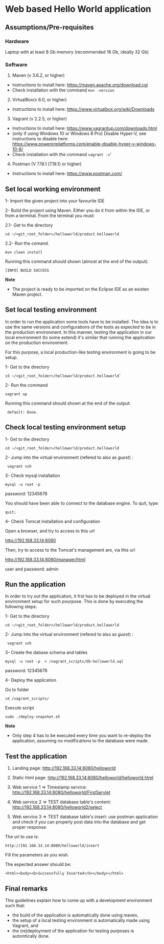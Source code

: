 # Web based Hello World application

## Assumptions/Pre-requisites

### Hardware
Laptop with at least 8 Gb memory (recommended 16 Gb, ideally 32 Gb)

### Software
1. Maven (v 3.6.2, or higher)
* Instructions to install here: https://maven.apache.org/download.cgi
* Check installation with the command `mvn -version`



2. VirtualBox(v 6.0, or higher)
* Instructions to install here: https://www.virtualbox.org/wiki/Downloads 


3. Vagrant (v 2.2.5, or higher) 
* Instructions to install here: https://www.vagrantup.com/downloads.html
* (only if using Windows 10 or Windows 8 Pro) Disable Hyper-V, see instructions to disable here: https://www.poweronplatforms.com/enable-disable-hyper-v-windows-10-8/
* Check installation with the command `vagrant -v`'


4. Postman (V 7.19.1 (7.19.1) or higher)
* Instructions to install here: https://www.postman.com/




## Set local working environment

1- Import the given project into your favourite IDE

2- Build the project using Maven. Either you do it from within the IDE, or from a terminal. From the terminal you must:

2.1-  Get to the directory

```
cd ~/<git_root_folder>/helloworld/product.helloworld
```

2.2- Run the comand.

```
mvn clean install
```

Running this command should shown (almost at the end of the output):

```
[INFO] BUILD SUCCESS
```


**Note**

* The project is ready to be imported on the Eclipse IDE as an existen Maven project.




## Set local testing environment
In order to run the application some tools have to be installed. The idea is to use the same versions and configurations of the tools
as expected to be in the production environment. In this manner, testing the application in our local environment (to some extend) 
it's similar that running the application on the production environment. 

For this purpose, a local production-like testing environment is going to be setup. 


1-  Get to the directory

```
cd ~/<git_root_folder>/helloworld/product.helloworld`
```


2-  Run the command

```
vagrant up
```

Running this command should shown at the end of the output:

```
 default: Done.
```



## Check local testing environment setup


1-  Get to the directory

```
cd ~/<git_root_folder>/helloworld/product.helloworld
```

2- Jump into the virtual environment (refered to also as *guest*) : 
```
 vagrant ssh
```


3-  Check mysql installation

```
mysql -u root -p
```

password: 12345678

You should have been able to connect to the database engine. To quit, type:

```
quit;
```


4-  Check Tomcat installation and configuration

Open a browser, and try to access to this url

http://192.168.33.14:8080


Then, try to access to the Tomcat's management are, via this url

http://192.168.33.14:8080/manager/html

user and password: admin




## Run the application

In order to try out the application, it frst has to be deployed in the virtual environment setup for such pourpose.
This is done by executing the following steps:


1-  Get to the directory

```
cd ~/<git_root_folder>/helloworld/product.helloworld
```

2- Jump into the virtual environment (refered to also as *guest*) : 
```
 vagrant ssh
```

3- Create the dabase schema and tables 

```
mysql -u root -p  < /vagrant_scripts/db-helloworld.sql
```

password: 12345678


4- Deploy the application

Go to folder
```
cd /vagrant_scripts/
 ```

Execute script
```
sudo ./deploy-snapshot.sh
 ```


**Note**

* Only step 4 has to be executed every time you want to re-deploy the application, assuming no modifications to the 
database were made. 



## Test the application


1. Landing page: http://192.168.33.14:8080/helloworld
2. Static html page: http://192.168.33.14:8080/helloworld/helloworld.html
3. Web service 1 => Timestamp service: http://192.168.33.14:8080/helloworld/FirstServlet
4. Web service 2 => TEST database table's content: http://192.168.33.14:8080/helloworld2/select

5. Web service 3 => TEST database table's insert: use postman application and check if you can properly post
data into the database and get proper response.

The url to use is: 

```
http://192.168.33.14:8080/helloworld/insert
```

Fill the parameters as you wish.

The expected answer should be:

```
<html><body><b>Successfully Inserted</b></body></html>
```


## Final remarks

This guidelines explain how to come up with a development environment such that:

- the build of the application is automatically done using maven,
- the setup of a local testing environment is automatically made using Vagrant, and
- the (re)deployment of the application for testing purposes is automtically done.
